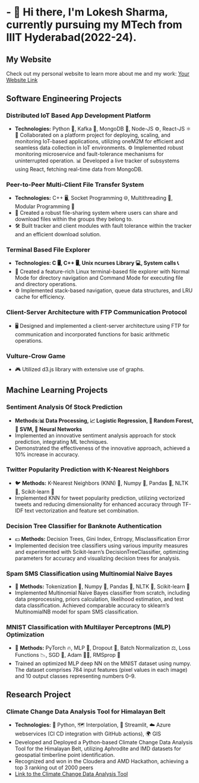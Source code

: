 # - 👋  Hi there, I'm Lokesh Sharma, currently pursuing my MTech from IIIT Hyderabad(2022-24).

## My Website

Check out my personal website to learn more about me and my work: [Your Website Link](https://www.yourwebsite.com)

## Software Engineering Projects

### Distributed IoT Based App Development Platform

* **Technologies:** Python 🐍, Kafka 📨, MongoDB 🍃, Node-JS ⚙️, React-JS ⚛️
  👥 Collaborated on a platform project for deploying, scaling, and monitoring IoT-based applications, utilizing oneM2M for efficient and seamless data collection in IoT environments.
  ⚙️ Implemented robust monitoring microservice and fault-tolerance mechanisms for uninterrupted operation.
  📊 Developed a live tracker of subsystems using React, fetching real-time data from MongoDB.

### Peer-to-Peer Multi-Client File Transfer System

* **Technologies:** C++ 🖥️, Socket Programming 🌐, Multithreading 🔄, Modular Programming 🧩
* 📁 Created a robust file-sharing system where users can share and download files within the groups they belong to.
* 🛠️ Built tracker and client modules with fault tolerance within the tracker and an efficient download solution.

### Terminal Based File Explorer

* **Technologies: C 🖥️, C++ 🖥️, Unix ncurses Library 💻, System calls 📞**
* 📂 Created a feature-rich Linux terminal-based file explorer with Normal Mode for directory navigation and Command Mode for executing file and directory operations.
* ⚙️ Implemented stack-based navigation, queue data structures, and LRU cache for efficiency.

### Client-Server Architecture with FTP Communication Protocol

* 🖥️ Designed and implemented a client-server architecture using FTP for communication and incorporated functions for basic arithmetic operations.

### Vulture-Crow Game

* 🎮 Utilized d3.js library with extensive use of graphs.

## Machine Learning Projects

### Sentiment Analysis Of Stock Prediction

* **Methods:📊 Data Processing, 📈 Logistic Regression, 🌳 Random Forest, 🤖 SVM, 🧠 Neural Networks**
* Implemented an innovative sentiment analysis approach for stock prediction, integrating ML techniques.
* Demonstrated the effectiveness of the innovative approach, achieved a 10% increase in accuracy.

### Twitter Popularity Prediction with K-Nearest Neighbors

* 🐦 **Methods:** K-Nearest Neighbors (KNN) 🎯, Numpy 🐘, Pandas 🐼, NLTK 📝, Scikit-learn 🧠
* Implemented KNN for tweet popularity prediction, utilizing vectorized tweets and reducing dimensionality for enhanced accuracy through TF-IDF text vectorization and feature set combination.

### Decision Tree Classifier for Banknote Authentication

* 💵 **Methods:** Decision Trees, Gini Index, Entropy, Misclassification Error
* Implemented decision tree classifiers using various impurity measures and experimented with Scikit-learn’s DecisionTreeClassifier, optimizing parameters for accuracy and visualizing decision trees for analysis.

### Spam SMS Classification using Multinomial Naive Bayes

* 📱 **Methods:** Tokenization 📝, Numpy 🐘, Pandas 🐼, NLTK 📝, Scikit-learn 🧠
* Implemented Multinomial Naive Bayes classifier from scratch, including data preprocessing, priors calculation, likelihood estimation, and test data classification. Achieved comparable accuracy to sklearn’s MultinomialNB model for spam SMS classification.

### MNIST Classification with Multilayer Perceptrons (MLP) Optimization

* 🧠 **Methods:** PyTorch 🔥, MLP 🧠, Dropout 🚫, Batch Normalization ⚖️, Loss Functions 📉, SGD 🔄, Adam 🏋️‍♂️, RMSprop 🚀
* Trained an optimized MLP deep NN on the MNIST dataset using numpy. The dataset comprises 784 input features (pixel values in each image) and 10 output classes representing numbers 0–9.

## Research Project

### Climate Change Data Analysis Tool for Himalayan Belt

* **Technologies:** 🐍 Python, 🗺️ Interpolation, 🚀 Streamlit, ☁️ Azure webservices (CI CD integration with GitHub actions), 🌍 GIS
* Developed and Deployed a Python-based Climate Change Data Analysis Tool for the Himalayan Belt, utilizing Aphrodite and IMD datasets for geospatial timberline point identification.
* Recognized and won in the Cloudera and AMD Hackathon, achieving a top 3 ranking out of 2000 peers
* [Link to the Climate Change Data Analysis Tool](https://clouderahackiiith.azurewebsites.net/)
